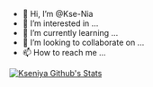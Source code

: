 - 👋 Hi, I’m @Kse-Nia
- 👀 I’m interested in ...
- 🌱 I’m currently learning ...
- 💞️ I’m looking to collaborate on ...
- 📫 How to reach me ...


[![Kseniya Github's Stats](https://github-readme-stats.vercel.app/api?username=kse-nia)](https://github.com/kse-nia/github-readme-stats)
